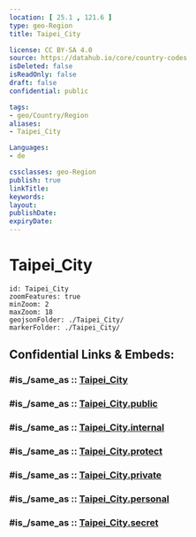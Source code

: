 ```yaml
---
location: [ 25.1 , 121.6 ] 
type: geo-Region
title: Taipei_City

license: CC BY-SA 4.0
source: https://datahub.io/core/country-codes
isDeleted: false
isReadOnly: false
draft: false
confidential: public

tags:
- geo/Country/Region
aliases:
- Taipei_City

Languages:
- de

cssclasses: geo-Region
publish: true
linkTitle: 
keywords: 
layout: 
publishDate: 
expiryDate: 
---
```


# Taipei_City

```leaflet
id: Taipei_City
zoomFeatures: true 
minZoom: 2 
maxZoom: 18
geojsonFolder: ./Taipei_City/
markerFolder: ./Taipei_City/
```


## Confidential Links & Embeds: 

### #is_/same_as :: [Taipei_City](/_Standards/Earth/Continent/Asia/Asia~East/Taiwan/Provinces~Taiwan/Taipei/Taipei_City.md) 

### #is_/same_as :: [Taipei_City.public](/_public/Earth/Continent/Asia/Asia~East/Taiwan/Provinces~Taiwan/Taipei/Taipei_City.public.md) 

### #is_/same_as :: [Taipei_City.internal](/_internal/Earth/Continent/Asia/Asia~East/Taiwan/Provinces~Taiwan/Taipei/Taipei_City.internal.md) 

### #is_/same_as :: [Taipei_City.protect](/_protect/Earth/Continent/Asia/Asia~East/Taiwan/Provinces~Taiwan/Taipei/Taipei_City.protect.md) 

### #is_/same_as :: [Taipei_City.private](/_private/Earth/Continent/Asia/Asia~East/Taiwan/Provinces~Taiwan/Taipei/Taipei_City.private.md) 

### #is_/same_as :: [Taipei_City.personal](/_personal/Earth/Continent/Asia/Asia~East/Taiwan/Provinces~Taiwan/Taipei/Taipei_City.personal.md) 

### #is_/same_as :: [Taipei_City.secret](/_secret/Earth/Continent/Asia/Asia~East/Taiwan/Provinces~Taiwan/Taipei/Taipei_City.secret.md)

